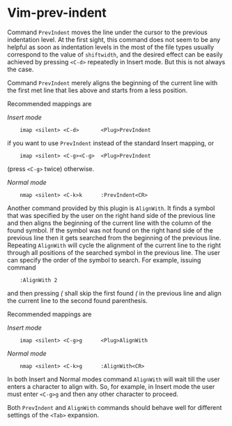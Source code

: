 Vim-prev-indent
===============

Command `PrevIndent` moves the line under the cursor to the previous
indentation level. At the first sight, this command does not seem to be
any helpful as soon as indentation levels in the most of the file types
usually correspond to the value of `shiftwidth`, and the desired effect can
be easily achieved by pressing `<C-d>` repeatedly in Insert mode. But this
is not always the case.

Command `PrevIndent` merely aligns the beginning of the current line with
the first met line that lies above and starts from a less position.

Recommended mappings are

*Insert mode*

```vim
    imap <silent> <C-d>       <Plug>PrevIndent
```

if you want to use `PrevIndent` instead of the standard Insert mapping, or

```vim
    imap <silent> <C-g><C-g>  <Plug>PrevIndent
```

(press `<C-g>` twice) otherwise.

*Normal mode*

```vim
    nmap <silent> <C-k>k      :PrevIndent<CR>
```

Another command provided by this plugin is `AlignWith`. It finds a symbol
that was specified by the user on the right hand side of the previous line
and then aligns the beginning of the current line with the column of the
found symbol. If the symbol was not found on the right hand side of the
previous line then it gets searched from the beginning of the previous
line. Repeating `AlignWith` will cycle the alignment of the current line to
the right through all positions of the searched symbol in the previous
line. The user can specify the order of the symbol to search. For example,
issuing command

```vim
    :AlignWith 2
```

and then pressing *(* shall skip the first found *(* in the previous line
and align the current line to the second found parenthesis.

Recommended mappings are

*Insert mode*

```vim
    imap <silent> <C-g>g      <Plug>AlignWith
```

*Normal mode*

```vim
    nmap <silent> <C-k>g      :AlignWith<CR>
```

In both Insert and Normal modes command `AlignWith` will wait till the user
enters a character to align with. So, for example, in Insert mode the user
must enter `<C-g>g` and then any other character to proceed.

Both `PrevIndent` and `AlignWith` commands should behave well for different
settings of the `<Tab>` expansion.

